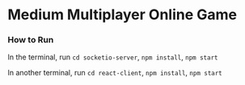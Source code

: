 # Medium Multiplayer Online Game

### How to Run
In the terminal, run
`cd socketio-server`, `npm install`, `npm start`

In another terminal, run
`cd react-client`, `npm install`, `npm start`